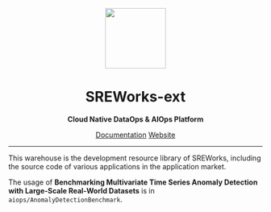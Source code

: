 <p align="center">
  <img src="https://github.com/alibaba/SREWorks/raw/main/paas/frontend/app/src/assets/icons/sreworks-logo.png" width="120">
</p>
<h1 align="center"> SREWorks-ext</h1>
<p align="center"><b> Cloud Native DataOps & AIOps Platform </b></p>


<p align="center">
   <a href="https://www.yuque.com/sreworks-doc/docs" target="_blank">Documentation</a> 
   <a href="https://sreworks.opensource.alibaba.com/" target="_blank">Website</a> 
</p>


---

This warehouse is the development resource library of SREWorks, including the source code of various applications in the application market.

The usage of **Benchmarking Multivariate Time Series Anomaly Detection with Large-Scale Real-World Datasets** is in `aiops/AnomalyDetectionBenchmark`.


